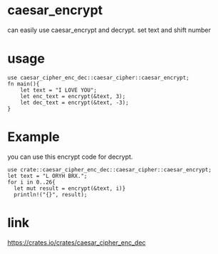# caesar_encrypt

can easily use caesar_encrypt and decrypt.
set text and shift number

# usage

```
use caesar_cipher_enc_dec::caesar_cipher::caesar_encrypt;
fn main(){
    let text = "I LOVE YOU";
    let enc_text = encrypt(&text, 3);
    let dec_text = encrypt(&text, -3);
}
 ```

# Example

 you can use this encrypt code for decrypt.

  ```
 use crate::caesar_cipher_enc_dec::caesar_cipher::caesar_encrypt;
 let text = "L ORYH BRX.";
 for i in 0..26{
    let mut result = encrypt(&text, i)}
    println!("{}", result);
```

# link

<https://crates.io/crates/caesar_cipher_enc_dec>
